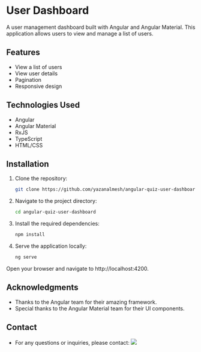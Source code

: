 # User Dashboard

A user management dashboard built with Angular and Angular Material. This application allows users to view and manage a list of users.

## Features

- View a list of users
- View user details
- Pagination
- Responsive design

## Technologies Used

- Angular
- Angular Material
- RxJS
- TypeScript
- HTML/CSS

## Installation

1. Clone the repository:
   ```bash
   git clone https://github.com/yazanalmesh/angular-quiz-user-dashboard.git

2. Navigate to the project directory:
   ```bash
   cd angular-quiz-user-dashboard

3. Install the required dependencies:
   ```bash
   npm install

4. Serve the application locally:
   ```bash
   ng serve
   
Open your browser and navigate to http://localhost:4200.


## Acknowledgments

- Thanks to the Angular team for their amazing framework.
- Special thanks to the Angular Material team for their UI components.

## Contact
- For any questions or inquiries, please contact: <a href="mailto:yazanalmesh@gmail.com?"><img src="https://img.shields.io/badge/gmail-%23DD0031.svg?&style=for-the-badge&logo=gmail&logoColor=white"/></a>

